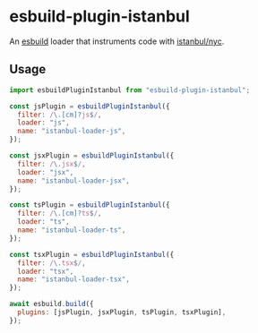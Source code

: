 # esbuild-plugin-istanbul

An [esbuild](https://esbuild.github.io/) loader that instruments code with [istanbul/nyc](https://github.com/istanbuljs/nyc).

## Usage

```js
import esbuildPluginIstanbul from "esbuild-plugin-istanbul";

const jsPlugin = esbuildPluginIstanbul({
  filter: /\.[cm]?js$/,
  loader: "js",
  name: "istanbul-loader-js",
});

const jsxPlugin = esbuildPluginIstanbul({
  filter: /\.jsx$/,
  loader: "jsx",
  name: "istanbul-loader-jsx",
});

const tsPlugin = esbuildPluginIstanbul({
  filter: /\.[cm]?ts$/,
  loader: "ts",
  name: "istanbul-loader-ts",
});

const tsxPlugin = esbuildPluginIstanbul({
  filter: /\.tsx$/,
  loader: "tsx",
  name: "istanbul-loader-tsx",
});

await esbuild.build({
  plugins: [jsPlugin, jsxPlugin, tsPlugin, tsxPlugin],
});
```

